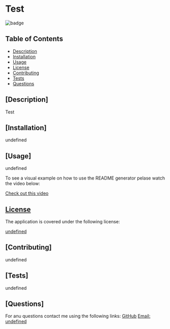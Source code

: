 
  
  # Test

  
  ![badge](https://img.shields.io/badge/license-undefined-blue)
    

  ## Table of Contents 
  * [Description](#description)
  * [Installation](#installation)
  * [Usage](#usage)
  * [License](#license)
  * [Contributing](#contributing)
  * [Tests](#tests)
  * [Questions](#questions)

  ## [Description]

  Test

  ## [Installation]

  undefined

  ## [Usage]

  undefined
  
  To see a visual example on how to use the README generator pelase watch the video below:
  
  [Check out this video](https://agea.github.io/tutorial.md/)

  
  ## [License](#table-of-contents)
  The application is covered under the following license:
  
  [undefined](https://choosealicense.com/licenses/undefined)
    
    
  
  ## [Contributing]
  
  undefined

  ## [Tests]

  undefined

  ## [Questions]
  For anu questions contact me using the following links:
  [GitHub](https://github.com/undefined)
  [Email: undefined](mailto:undefined)
